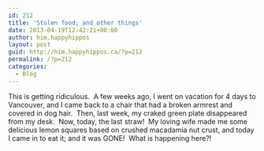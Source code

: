 ```yaml
---
id: 212
title: 'Stolen food; and other things'
date: 2013-04-19T12:42:21+00:00
author: him.happyhippos
layout: post
guid: http://him.happyhippos.ca/?p=212
permalink: /?p=212
categories:
  - Blog
---
```

This is getting ridiculous.  A few weeks ago, I went on vacation for 4 days to Vancouver, and I came back to a chair that had a broken armrest and covered in dog hair.  Then, last week, my craked green plate disappeared from my desk.  Now, today, the last straw!  My loving wife made me some delicious lemon squares based on crushed macadamia nut crust, and today I came in to eat it; and it was GONE!  What is happening here?!
